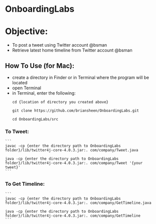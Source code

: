 # OnboardingLabs

# Objective:  

  - To post a tweet using Twitter account @bsman
  - Retrieve latest home timeline from Twitter account @bsman


## How To Use (for Mac):
  - create a directory in Finder or in Terminal where the program will be located
  - open Terminal
  - in Terminal, enter the following:
    ```
    cd {location of directory you created above}

    git clone https://github.com/briansheen/OnboardingLabs.git

    cd OnboardingLabs/src
    ```
###   To Tweet:
    ```
    javac -cp {enter the directory path to OnboardingLabs folder}/lib/twitter4j-core-4.0.3.jar:. com/company/Tweet.java

    java -cp {enter the directory path to OnboardingLabs folder}/lib/twitter4j-core-4.0.3.jar:. com/company/Tweet '{your tweet}'
    ```
###   To Get Timeline:
    ```
    javac -cp {enter the directory path to OnboardingLabs folder}/lib/twitter4j-core-4.0.3.jar:. com/company/GetTimeline.java

    java -cp {enter the directory path to OnboardingLabs folder}/lib/twitter4j-core-4.0.3.jar:. com/company/GetTimeline
    ```
